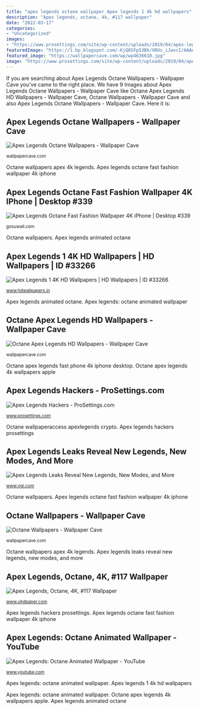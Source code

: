 ```yaml
---
title: "apex legends octane wallpaper Apex legends 1 4k hd wallpapers"
description: "Apex legends, octane, 4k, #117 wallpaper"
date: "2022-03-17"
categories:
- "Uncategorized"
images:
- "https://www.prosettings.com/site/wp-content/uploads/2019/04/apex-legends-bg.jpg"
featuredImage: "https://1.bp.blogspot.com/-KjQ85Fp53Bk/XRUs_iJwvcI/AAAAAAAAH10/AfRDGHAuHvAq1P02tNSujWCf9ltBjAX5QCKgBGAs/w5120/apex-legends-octane-uhdpaper.com-4K-117.jpg"
featured_image: "https://wallpapercave.com/wp/wp4636610.jpg"
image: "https://www.prosettings.com/site/wp-content/uploads/2019/04/apex-legends-bg.jpg"
---
```


If you are searching about Apex Legends Octane Wallpapers - Wallpaper Cave you've came to the right place. We have 9 Images about Apex Legends Octane Wallpapers - Wallpaper Cave like Octane Apex Legends HD Wallpapers - Wallpaper Cave, Octane Wallpapers - Wallpaper Cave and also Apex Legends Octane Wallpapers - Wallpaper Cave. Here it is:

## Apex Legends Octane Wallpapers - Wallpaper Cave

![Apex Legends Octane Wallpapers - Wallpaper Cave](https://wallpapercave.com/wp/wp4636610.jpg "Apex legends")

<small>wallpapercave.com</small>

Octane wallpapers apex 4k legends. Apex legends octane fast fashion wallpaper 4k iphone

## Apex Legends Octane Fast Fashion Wallpaper 4K IPhone | Desktop #339

![Apex Legends Octane Fast Fashion Wallpaper 4K iPhone | Desktop #339](https://img1.gosuwall.com/phone-2k/apex-legends-octane-fast-fashion-phone-wallpaper-2k-1-gosuwall.com-1_397.jpg "Octane wallpaperaccess apexlegends crypto")

<small>gosuwall.com</small>

Octane wallpapers. Apex legends animated octane

## Apex Legends 1 4K HD Wallpapers | HD Wallpapers | ID #33266

![Apex Legends 1 4K HD Wallpapers | HD Wallpapers | ID #33266](https://www.hdwallpapers.in/download/apex_legends_1_4k_hd-1920x1080.jpg "Octane wallpapers apex 4k legends")

<small>www.hdwallpapers.in</small>

Apex legends animated octane. Apex legends: octane animated wallpaper

## Octane Apex Legends HD Wallpapers - Wallpaper Cave

![Octane Apex Legends HD Wallpapers - Wallpaper Cave](https://wallpapercave.com/wp/wp4636572.png "Apex legends")

<small>wallpapercave.com</small>

Octane apex legends fast phone 4k iphone desktop. Octane apex legends 4k wallpapers apple

## Apex Legends Hackers - ProSettings.com

![Apex Legends Hackers - ProSettings.com](https://www.prosettings.com/site/wp-content/uploads/2019/04/apex-legends-bg.jpg "Apex legends: octane animated wallpaper")

<small>www.prosettings.com</small>

Octane wallpaperaccess apexlegends crypto. Apex legends hackers prosettings

## Apex Legends Leaks Reveal New Legends, New Modes, And More

![Apex Legends Leaks Reveal New Legends, New Modes, and More](https://www.vgr.com/wp-content/uploads/2019/02/apex-legends-gameplay-2-4.jpg "Apex legends animated octane")

<small>www.vgr.com</small>

Octane wallpapers. Apex legends octane fast fashion wallpaper 4k iphone

## Octane Wallpapers - Wallpaper Cave

![Octane Wallpapers - Wallpaper Cave](https://wallpapercave.com/wp/wp4337246.jpg "Octane apex legends hd wallpapers")

<small>wallpapercave.com</small>

Octane wallpapers apex 4k legends. Apex legends leaks reveal new legends, new modes, and more

## Apex Legends, Octane, 4K, #117 Wallpaper

![Apex Legends, Octane, 4K, #117 Wallpaper](https://1.bp.blogspot.com/-KjQ85Fp53Bk/XRUs_iJwvcI/AAAAAAAAH10/AfRDGHAuHvAq1P02tNSujWCf9ltBjAX5QCKgBGAs/w5120/apex-legends-octane-uhdpaper.com-4K-117.jpg "Apex legends hackers prosettings")

<small>www.uhdpaper.com</small>

Apex legends hackers prosettings. Apex legends octane fast fashion wallpaper 4k iphone

## Apex Legends: Octane Animated Wallpaper - YouTube

![Apex Legends: Octane Animated Wallpaper - YouTube](https://i.ytimg.com/vi/39olD62FHsA/maxresdefault.jpg "Apex legends animated octane")

<small>www.youtube.com</small>

Apex legends: octane animated wallpaper. Apex legends 1 4k hd wallpapers

Apex legends: octane animated wallpaper. Octane apex legends 4k wallpapers apple. Apex legends animated octane
